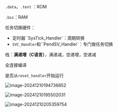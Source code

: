 `.data`，`.text` ：ROM

`.bss`：RAM



任务切换硬件：

- 定时器``SysTick_Handler`：周期转换
- `SVC_Handler`和``PendSV_Handler`：专门做任务切换



栈：**满递增（C语言）**，满递减，空递增，空递减



全连接编译



是否从`reset_handler`开始运行

![image-20241210194736852](https://my-pic.miaops.sbs/2024/12/image-20241210194736852.png)



![image-20241210195502031](https://my-pic.miaops.sbs/2024/12/image-20241210195502031.png)

![image-20241210205359754](https://my-pic.miaops.sbs/2024/12/image-20241210205359754.png)